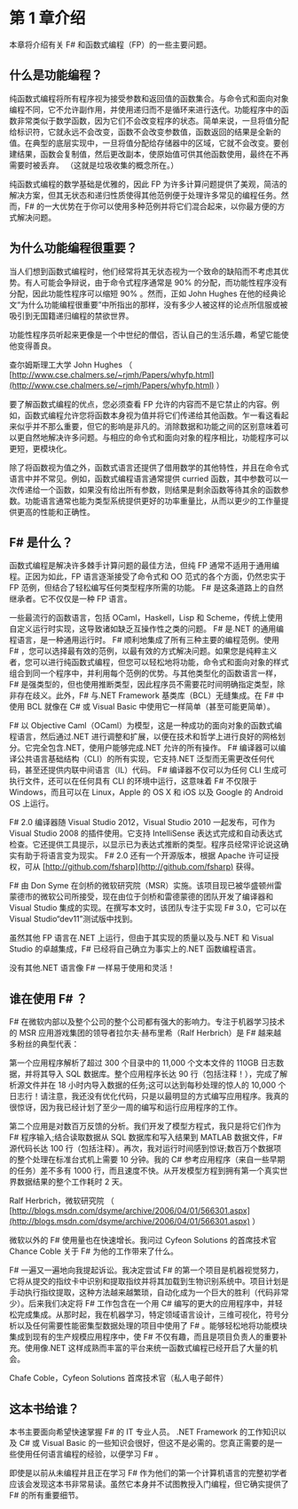 # 第 1 章介绍

本章将介绍有关 F# 和函数式编程（FP）的一些主要问题。

## 什么是功能编程？

纯函数式编程将所有程序视为接受参数和返回值的函数集合。与命令式和面向对象编程不同，它不允许副作用，并使用递归而不是循环来进行迭代。功能程序中的函数非常类似于数学函数，因为它们不会改变程序的状态。简单来说，一旦将值分配给标识符，它就永远不会改变，函数不会改变参数值，函数返回的结果是全新的值。在典型的底层实现中，一旦将值分配给存储器中的区域，它就不会改变。要创建结果，函数会复制值，然后更改副本，使原始值可供其他函数使用，最终在不再需要时被丢弃。 （这就是垃圾收集的概念所在。）

纯函数式编程的数学基础是优雅的，因此 FP 为许多计算问题提供了美观，简洁的解决方案，但其无状态和递归性质使得其他范例便于处理许多常见的编程任务。然而，F# 的一大优势在于你可以使用多种范例并将它们混合起来，以你最方便的方式解决问题。

## 为什么功能编程很重要？

当人们想到函数式编程时，他们经常将其无状态视为一个致命的缺陷而不考虑其优势。有人可能会争辩说，由于命令式程序通常是 90% 的分配，而功能性程序没有分配，因此功能性程序可以缩短 90% 。然而，正如 John Hughes 在他的经典论文“为什么功能编程很重要”中所指出的那样，没有多少人被这样的论点所信服或被吸引到无国籍递归编程的禁欲世界。

功能性程序员听起来更像是一个中世纪的僧侣，否认自己的生活乐趣，希望它能使他变得善良。

查尔姆斯理工大学 John Hughes
（ [http://www.cse.chalmers.se/~rjmh/Papers/whyfp.html](http://www.cse.chalmers.se/~rjmh/Papers/whyfp.html) ）

要了解函数式编程的优点，您必须查看 FP 允许的内容而不是它禁止的内容。例如，函数式编程允许您将函数本身视为值并将它们传递给其他函数。乍一看这看起来似乎并不那么重要，但它的影响是非凡的。消除数据和功能之间的区别意味着可以更自然地解决许多问题。与相应的命令式和面向对象的程序相比，功能程序可以更短，更模块化。

除了将函数视为值之外，函数式语言还提供了借用数学的其他特性，并且在命令式语言中并不常见。例如，函数式编程语言通常提供 curried 函数，其中参数可以一次传递给一个函数，如果没有给出所有参数，则结果是剩余函数等待其余的函数参数。功能语言通常也能为类型系统提供更好的功率重量比，从而以更少的工作量提供更高的性能和正确性。

## F# 是什么？

函数式编程是解决许多棘手计算问题的最佳方法，但纯 FP 通常不适用于通用编程。正因为如此，FP 语言逐渐接受了命令式和 OO 范式的各个方面，仍然忠实于 FP 范例，但结合了轻松编写任何类型程序所需的功能。 F# 是这条道路上的自然继承者。它不仅仅是一种 FP 语言。

一些最流行的函数语言，包括 OCaml，Haskell，Lisp 和 Scheme，传统上使用自定义运行时实现，这导致诸如缺乏互操作性之类的问题。 F# 是.NET 的通用编程语言，是一种通用运行时。 F# 顺利地集成了所有三种主要的编程范例。使用 F# ，您可以选择最有效的范例，以最有效的方式解决问题。如果您是纯粹主义者，您可以进行纯函数式编程，但您可以轻松地将功能，命令式和面向对象的样式组合到同一个程序中，并利用每个范例的优势。与其他类型化的函数语言一样，F# 是强类型的，但也使用推断类型，因此程序员不需要花时间明确指定类型，除非存在歧义。此外，F# 与.NET Framework 基类库（BCL）无缝集成。在 F# 中使用 BCL 就像在 C# 或 Visual Basic 中使用它一样简单（甚至可能更简单）。

F# 以 Objective Caml（OCaml）为模型，这是一种成功的面向对象的函数式编程语言，然后通过.NET 进行调整和扩展，以便在技术和哲学上进行良好的网格划分。它完全包含.NET，使用户能够完成.NET 允许的所有操作。 F# 编译器可以编译公共语言基础结构（CLI）的所有实现，它支持.NET 泛型而无需更改任何代码，甚至还提供内联中间语言（IL）代码。 F# 编译器不仅可以为任何 CLI 生成可执行文件，还可以在任何具有 CLI 的环境中运行，这意味着 F# 不仅限于 Windows，而且可以在 Linux，Apple 的 OS X 和 iOS 以及 Google 的 Android OS 上运行。

F# 2.0 编译器随 Visual Studio 2012，Visual Studio 2010 一起发布，可作为 Visual Studio 2008 的插件使用。它支持 IntelliSense 表达式完成和自动表达式检查。它还提供工具提示，以显示已为表达式推断的类型。程序员经常评论说这确实有助于将语言变为现实。 F# 2.0 还有一个开源版本，根据 Apache 许可证授权，可从 [http://github.com/fsharp](http://github.com/fsharp) 获得。

F# 由 Don Syme 在剑桥的微软研究院（MSR）实施。该项目现已被华盛顿州雷蒙德市的微软公司所接受，现在由位于剑桥和雷德蒙德的团队开发了编译器和 Visual Studio 集成的实现。在撰写本文时，该团队专注于实现 F# 3.0，它可以在 Visual Studio“dev11”测试版中找到。

虽然其他 FP 语言在.NET 上运行，但由于其实现的质量以及与.NET 和 Visual Studio 的卓越集成，F# 已经将自己确立为事实上的.NET 函数编程语言。

没有其他.NET 语言像 F# 一样易于使用和灵活！

## 谁在使用 F# ？

F# 在微软内部以及整个公司的整个公司都有强大的影响力。专注于机器学习技术的 MSR 应用游戏集团的领导者拉尔夫·赫布里希（Ralf Herbrich）是 F# 越来越多粉丝的典型代表：

第一个应用程序解析了超过 300 个目录中的 11,000 个文本文件的 110GB 日志数据，并将其导入 SQL 数据库。整个应用程序长达 90 行（包括注释！），完成了解析源文件并在 18 小时内导入数据的任务;这可以达到每秒处理的惊人的 10,000 个日志行！请注意，我还没有优化代码，只是以最明显的方式编写应用程序。我真的很惊讶，因为我已经计划了至少一周的编写和运行应用程序的工作。

第二个应用是对数百万反馈的分析。我们开发了模型方程式，我只是将它们作为 F# 程序输入;结合读取数据从 SQL 数据库和写入结果到 MATLAB 数据文件，F# 源代码长达 100 行（包括注释）。再次，我对运行时间感到惊讶;数百万个数据项的整个处理在标准台式机上需要 10 分钟。我的 C# 参考应用程序（来自一些早期的任务）差不多有 1000 行，而且速度不快。从开发模型方程到拥有第一个真实世界数据结果的整个工作耗时 2 天。

Ralf Herbrich，微软研究院
（ [http://blogs.msdn.com/dsyme/archive/2006/04/01/566301.aspx](http://blogs.msdn.com/dsyme/archive/2006/04/01/566301.aspx) ）

微软以外的 F# 使用量也在快速增长。我问过 Cyfeon Solutions 的首席技术官 Chance Coble 关于 F# 为他的工作带来了什么。

F# 一遍又一遍地向我提起诉讼。我决定尝试 F# 的第一个项目是机器视觉努力，它将从提交的指纹卡中识别和提取指纹并将其加载到生物识别系统中。项目计划是手动执行指纹提取，这种方法越来越繁琐，自动化成为一个巨大的胜利（代码非常少）。后来我们决定将 F# 工作包含在一个用 C# 编写的更大的应用程序中，并轻松完成集成。从那时起，我在机器学习，特定领域语言设计，三维可视化，符号分析以及任何需要性能密集型数据处理的项目中使用了 F# 。能够轻松地将功能模块集成到现有的生产规模应用程序中，使 F# 不仅有趣，而且是项目负责人的重要补充。使用像.NET 这样成熟而丰富的平台来统一函数式编程已经开启了大量的机会。

Chafe Coble，Cyfeon Solutions 首席技术官（私人电子邮件）

## 这本书给谁？

本书主要面向希望快速掌握 F# 的 IT 专业人员。 .NET Framework 的工作知识以及 C# 或 Visual Basic 的一些知识会很好，但这不是必需的。您真正需要的是一些使用任何语言编程的经验，以便学习 F# 。

即使是以前从未编程并且正在学习 F# 作为他们的第一个计算机语言的完整初学者应该会发现这本书非常易读。虽然它本身并不试图教授入门编程，但它确实提供了 F# 的所有重要细节。